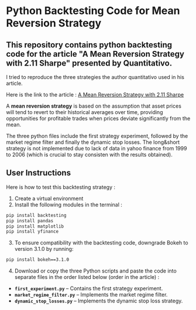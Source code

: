 # Python Backtesting Code for Mean Reversion Strategy

## This repository contains python backtesting code for the article "A Mean Reversion Strategy with 2.11 Sharpe" presented by Quantitativo. 
I tried to reproduce the three strategies the author quantitativo used in his article. 

Here is the link to the article : [A Mean Reversion Strategy with 2.11 Sharpe](https://www.quantitativo.com/p/a-mean-reversion-strategy-with-211)

A **mean reversion strategy** is based on the assumption that asset prices will tend to revert to their historical averages over time, providing opportunities for profitable trades when prices deviate significantly from the mean.

The three python files include the first strategy experiment, followed by the market regime filter and finally the dynamic stop losses. The long&short strategy is not implemented due to lack of data in yahoo finance from 1999 to 2006 (which is crucial to stay consisten with the results obtained).


## User Instructions
Here is how to test this backtesting strategy : 
1. Create a virtual environment
2. Install the following modules in the terminal : 
```bash
pip install backtesting
pip install pandas
pip install matplotlib
pip install yfinance
```
3. To ensure compatibility with the backtesting code, downgrade Bokeh to version 3.1.0 by running:
```bash
pip install bokeh==3.1.0
```
4. Download or copy the three Python scripts and paste the code into separate files in the order listed below (order in the article) : 
- **`first_experiment.py`** – Contains the first strategy experiment.
- **`market_regime_filter.py`** – Implements the market regime filter.
- **`dynamic_stop_losses.py`** – Implements the dynamic stop loss strategy.
